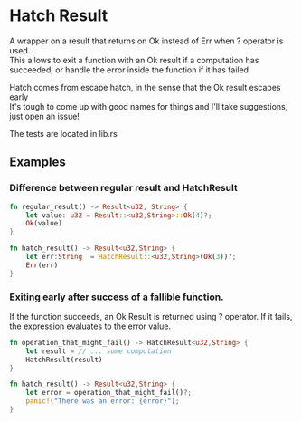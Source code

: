# Hatch Result
A wrapper on a result that returns on Ok instead of Err when ? operator is used.  
This allows to exit a function with an Ok result if a computation has succeeded, or handle the error inside the function if it has failed  

Hatch comes from escape hatch, in the sense that the Ok result escapes early  
It's tough to come up with good names for things and I'll take suggestions, just open an issue!  

The tests are located in lib.rs  

## Examples
### Difference between regular result and HatchResult

```rust
fn regular_result() -> Result<u32, String> {
    let value: u32 = Result::<u32,String>::Ok(4)?;
    Ok(value)
}

fn hatch_result() -> Result<u32,String> {
    let err:String  = HatchResult::<u32,String>(Ok(3))?;
    Err(err)
}   
```

### Exiting early after success of a fallible function.
If the function succeeds, an Ok Result is returned using ? operator.
If it fails, the expression evaluates to the error value.
```rust
fn operation_that_might_fail() -> HatchResult<u32,String> {
    let result = // ... some computation
    HatchResult(result)
}

fn hatch_result() -> Result<u32,String> {
    let error = operation_that_might_fail()?;
    panic!("There was an error: {error}");
}   
```
